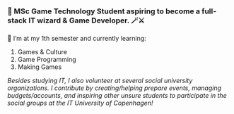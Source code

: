 ### 🫠 MSc Game Technology Student aspiring to become a full-stack IT wizard & Game Developer. 🪄⚔️

🌱 I’m at my 1th semester and currently learning:
1. Games & Culture
2. Game Programming 
3. Making Games

_Besides studying IT, I also volunteer at several social university organizations. I contribute by creating/helping prepare events, managing budgets/accounts, and inspiring other unsure students to participate in the social groups at the IT University of Copenhagen!_



<!--
**Nickromancer/Nickromancer** is a ✨ _special_ ✨ repository because its `README.md` (this file) appears on your GitHub profile.

Here are some ideas to get you started:

- 🔭 I’m currently working on ...
- 🌱 I’m currently learning ...
- 👯 I’m looking to collaborate on ...
- 🤔 I’m looking for help with ...
- 💬 Ask me about ...
- 📫 How to reach me: ...
- 😄 Pronouns: ...
- ⚡ Fun fact: ...
-->
